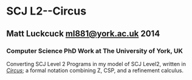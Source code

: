 SCJ L2--Circus 
=======

Matt Luckcuck <ml881@york.ac.uk> 2014
-----------------------------------

### Computer Science PhD Work at The University of York, UK

Converting SCJ Level 2 Programs in my model of SCJ Level2, written in [*Circus*](http://www.cs.york.ac.uk/circus); a formal notation combining Z, CSP, and a refinement calculus.
